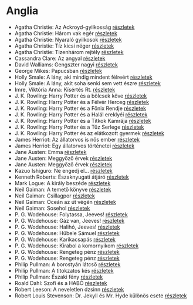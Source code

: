 # Anglia

- Agatha Christie: Az Ackroyd-gyilkosság [részletek](_details/%7Bopf.creator%7D.md#id_63)
- Agatha Christie: Három vak egér [részletek](_details/%7Bopf.creator%7D.md#id_70)
- Agatha Christie: Nyaraló gyilkosok [részletek](_details/%7Bopf.creator%7D.md#id_73)
- Agatha Christie: Tíz kicsi néger [részletek](_details/%7Bopf.creator%7D.md#id_79)
- Agatha Christie: Tizenhárom rejtély [részletek](_details/%7Bopf.creator%7D.md#id_259)
- Cassandra Clare: Az angyal [részletek](_details/%7Bopf.creator%7D.md#id_640)
- David Walliams: Gengszter nagyi [részletek](_details/%7Bopf.creator%7D.md#id_1218)
- George Mikes: Papucsban [részletek](_details/%7Bopf.creator%7D.md#id_406)
- Holly Smale: A lány, aki mindig mindent félreért [részletek](_details/%7Bopf.creator%7D.md#id_1003)
- Holly Smale: A lány, akit soha senki sem vett észre [részletek](_details/%7Bopf.creator%7D.md#id_1002)
- Imre, Viktória Anna: Kísértés Rt. [részletek](_details/%7Bopf.creator%7D.md#id_632)
- J. K. Rowling: Harry Potter és a bölcsek köve [részletek](_details/%7Bopf.creator%7D.md#id_18)
- J. K. Rowling: Harry Potter és a Félvér Herceg [részletek](_details/%7Bopf.creator%7D.md#id_23)
- J. K. Rowling: Harry Potter és a Főnix Rendje [részletek](_details/%7Bopf.creator%7D.md#id_22)
- J. K. Rowling: Harry Potter és a Halál ereklyéi [részletek](_details/%7Bopf.creator%7D.md#id_24)
- J. K. Rowling: Harry Potter és a Titkok Kamrája [részletek](_details/%7Bopf.creator%7D.md#id_19)
- J. K. Rowling: Harry Potter és a Tűz Serlege [részletek](_details/%7Bopf.creator%7D.md#id_21)
- J. K. Rowling: Harry Potter és az elátkozott gyermek [részletek](_details/%7Bopf.creator%7D.md#id_1459)
- James Herriot: Az állatorvos is nős ember [részletek](_details/%7Bopf.creator%7D.md#id_1270)
- James Herriot: Egy állatorvos történetei [részletek](_details/%7Bopf.creator%7D.md#id_926)
- Jane Austen: Emma [részletek](_details/%7Bopf.creator%7D.md#id_57)
- Jane Austen: Meggyőző érvek [részletek](_details/%7Bopf.creator%7D.md#id_59)
- Jane Austen: Meggyőző érvek [részletek](_details/%7Bopf.creator%7D.md#id_996)
- Kazuo Ishiguro: Ne engedj el… [részletek](_details/%7Bopf.creator%7D.md#id_158)
- Kenneth Roberts: Északnyugati átjáró [részletek](_details/%7Bopf.creator%7D.md#id_745)
- Mark Logue: A király beszéde [részletek](_details/%7Bopf.creator%7D.md#id_298)
- Neil Gaiman: A temető könyve [részletek](_details/%7Bopf.creator%7D.md#id_1424)
- Neil Gaiman: Csillagpor [részletek](_details/%7Bopf.creator%7D.md#id_886)
- Neil Gaiman: Óceán az út végén [részletek](_details/%7Bopf.creator%7D.md#id_1433)
- Neil Gaiman: Sosehol [részletek](_details/%7Bopf.creator%7D.md#id_222)
- P. G. Wodehouse: Folytassa, Jeeves! [részletek](_details/%7Bopf.creator%7D.md#id_502)
- P. G. Wodehouse: Gáz van, Jeeves! [részletek](_details/%7Bopf.creator%7D.md#id_943)
- P. G. Wodehouse: Halihó, Jeeves! [részletek](_details/%7Bopf.creator%7D.md#id_945)
- P. G. Wodehouse: Hübele Sámuel [részletek](_details/%7Bopf.creator%7D.md#id_504)
- P. G. Wodehouse: Karikacsapás [részletek](_details/%7Bopf.creator%7D.md#id_505)
- P. G. Wodehouse: Kirabol a komornyikom [részletek](_details/%7Bopf.creator%7D.md#id_506)
- P. G. Wodehouse: Rengeteg pénz [részletek](_details/%7Bopf.creator%7D.md#id_509)
- P. G. Wodehouse: Rengeteg pénz [részletek](_details/%7Bopf.creator%7D.md#id_944)
- Philip Pullman: A borostyán látcső [részletek](_details/%7Bopf.creator%7D.md#id_1221)
- Philip Pullman: A titokzatos kés [részletek](_details/%7Bopf.creator%7D.md#id_1220)
- Philip Pullman: Északi fény [részletek](_details/%7Bopf.creator%7D.md#id_1219)
- Roald Dahl: Szofi és a HABÓ [részletek](_details/%7Bopf.creator%7D.md#id_537)
- Robert Leeson: A neveletlen dzsinn [részletek](_details/%7Bopf.creator%7D.md#id_1007)
- Robert Louis Stevenson: Dr. Jekyll és Mr. Hyde különös esete [részletek](_details/%7Bopf.creator%7D.md#id_615)